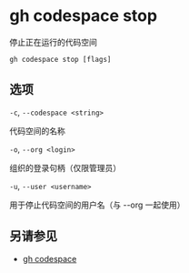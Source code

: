 # gh codespace stop

停止正在运行的代码空间

```
gh codespace stop [flags]
```

## 选项

`-c`, `--codespace <string>`

代码空间的名称

`-o`, `--org <login>`

组织的登录句柄（仅限管理员）

`-u`, `--user <username>`

用于停止代码空间的用户名（与 --org 一起使用）

## 另请参见

- [gh codespace](/gh_codespace)